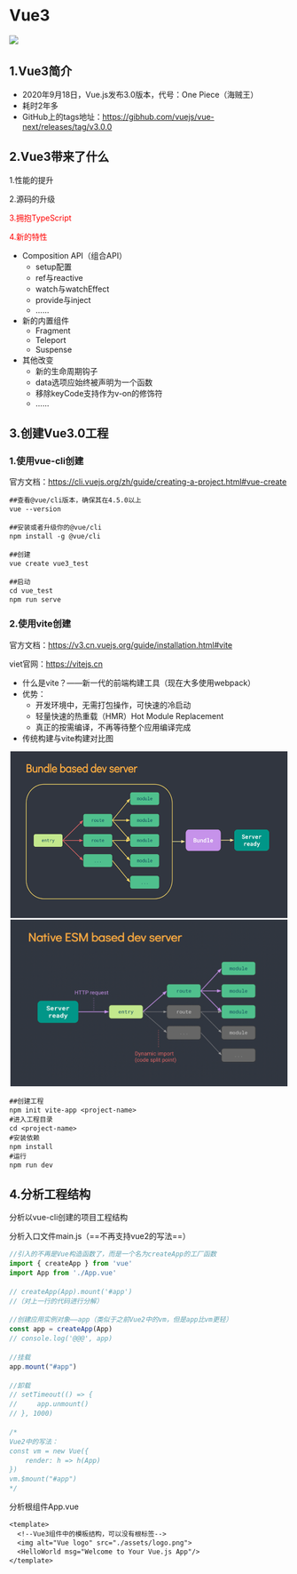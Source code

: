 # Vue3

<img src="https://user-images.githubusercontent.com/499550/93624428-53932780-f9ae-11ea-8d16-af949e16a09f.png"/>

## 1.Vue3简介

- 2020年9月18日，Vue.js发布3.0版本，代号：One Piece（海贼王）
- 耗时2年多
- GitHub上的tags地址：https://gibhub.com/vuejs/vue-next/releases/tag/v3.0.0



## 2.Vue3带来了什么

1.性能的提升

2.源码的升级

<span style="color:red;">3.拥抱TypeScript</span>

<span style="color:red;">4.新的特性</span>

- Composition API（组合API）
  - setup配置
  - ref与reactive
  - watch与watchEffect
  - provide与inject
  - ……
- 新的内置组件
  - Fragment
  - Teleport
  - Suspense
- 其他改变
  - 新的生命周期钩子
  - data选项应始终被声明为一个函数
  - 移除keyCode支持作为v-on的修饰符
  - ……



## 3.创建Vue3.0工程

### 1.使用vue-cli创建

官方文档：https://cli.vuejs.org/zh/guide/creating-a-project.html#vue-create

```shell
##查看@vue/cli版本，确保其在4.5.0以上
vue --version

##安装或者升级你的@vue/cli
npm install -g @vue/cli

##创建
vue create vue3_test

##启动
cd vue_test
npm run serve
```



### 2.使用vite创建

官方文档：https://v3.cn.vuejs.org/guide/installation.html#vite

viet官网：https://vitejs.cn

- 什么是vite？——新一代的前端构建工具（现在大多使用webpack）
- 优势：
  - 开发环境中，无需打包操作，可快速的冷启动
  - 轻量快速的热重载（HMR）Hot Module Replacement
  - 真正的按需编译，不再等待整个应用编译完成
- 传统构建与vite构建对比图

<center class="half">
    <img src="./images/传统构建模式.png" width="500" height="300"/>
    <img src="./images/vite构建模式.png" width="500" height="300"/>
</center>



```shell
##创建工程
npm init vite-app <project-name>
#进入工程目录
cd <project-name>
#安装依赖
npm install
#运行
npm run dev
```



## 4.分析工程结构

分析以vue-cli创建的项目工程结构

分析入口文件main.js（==不再支持vue2的写法==）

```js
//引入的不再是Vue构造函数了，而是一个名为createApp的工厂函数
import { createApp } from 'vue'
import App from './App.vue'

// createApp(App).mount('#app')
//（对上一行的代码进行分解）

//创建应用实例对象——app（类似于之前Vue2中的vm，但是app比vm更轻）
const app = createApp(App)
// console.log('@@@', app)

//挂载
app.mount("#app")

//卸载
// setTimeout(() => {
//     app.unmount()
// }, 1000)

/*
Vue2中的写法：
const vm = new Vue({
    render: h => h(App)
})
vm.$mount("#app")
*/
```

分析根组件App.vue

```vue
<template>
  <!--Vue3组件中的模板结构，可以没有根标签-->
  <img alt="Vue logo" src="./assets/logo.png">
  <HelloWorld msg="Welcome to Your Vue.js App"/>
</template>
```


